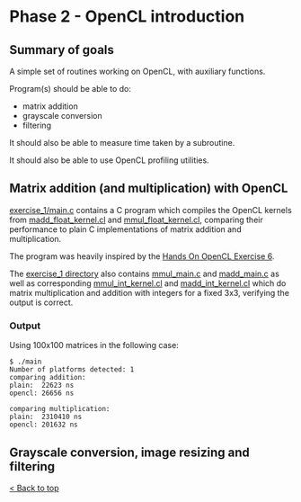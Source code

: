# Phase 2 - OpenCL introduction

## Summary of goals
A simple set of routines working on OpenCL, with auxiliary functions.

Program(s) should be able to do:
- matrix addition
- grayscale conversion
- filtering

It should also be able to measure time taken by a subroutine.

It should also be able to use OpenCL profiling utilities.

## Matrix addition (and multiplication) with OpenCL
[exercise_1/main.c](./exercise_1/main.c) contains a C program which compiles the OpenCL kernels from [madd_float_kernel.cl](./exercise_1/madd_float_kernel.cl) and [mmul_float_kernel.cl](./exercise_1/mmul_float_kernel.cl), comparing their performance to plain C implementations of matrix addition and multiplication.

The program was heavily inspired by the [Hands On OpenCL Exercise 6](https://github.com/HandsOnOpenCL/Exercises-Solutions/blob/master/Solutions/Exercise06/README.md).

The [exercise_1 directory](./exercise_1/) also contains [mmul_main.c](./exercise_1/mmul_main.c) and [madd_main.c](./exercise_1/madd_main.c) as well as corresponding [mmul_int_kernel.cl](./exercise_1/mmul_int_kernel.cl) and [madd_int_kernel.cl](./exercise_1/madd_int_kernel.cl) which do matrix multiplication and addition with integers for a fixed 3x3, verifying the output is correct.

### Output
Using 100x100 matrices in the following case:
```console
$ ./main
Number of platforms detected: 1
comparing addition:
plain:  22623 ns
opencl: 26656 ns

comparing multiplication:
plain:  2310410 ns
opencl: 201632 ns

```

## Grayscale conversion, image resizing and filtering


[< Back to top](../README.md)
